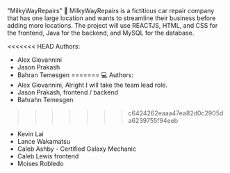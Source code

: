 "MilkyWayRepairs" 🚀
MilkyWayRepairs is a fictitious car repair company that has one large location and wants to streamline their business before adding more locations.
The project will use REACTJS, HTML, and CSS for the frontend, Java for the backend, and MySQL for the database.

<<<<<<< HEAD
Authors: 
- Alex Giovannini
- Jason Prakash
- Bahran Temesgen
=======
💻 Authors: 
- Alex Giovannini, Alright I will take the team lead role.
- Jason Prakash, frontend / backend
- Bahrahn Temesgen
>>>>>>> c6424262eaaa47ea82d0c2905da6239755f94eeb
- Kevin Lai
- Lance Wakamatsu
- Caleb Ashby - Certified Galaxy Mechanic
- Caleb Lewis frontend
- Moises Robledo

